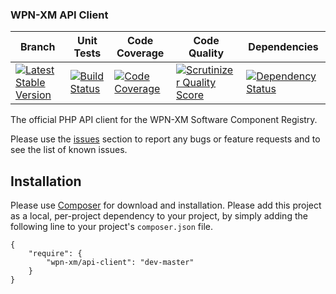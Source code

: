 ### WPN-XM API Client

| Branch | Unit Tests | Code Coverage | Code Quality | Dependencies
| ------ | ---------- | -------- | ------- | ------- |
| [![Latest Stable Version](https://poser.pugx.org/wpn-xm/api-client/v/stable.png)](https://packagist.org/packages/wpn-xm/api-client) | [![Build Status](https://travis-ci.org/WPN-XM/api-client.png)](https://travis-ci.org/WPN-XM/api-client) | [![Code Coverage](https://scrutinizer-ci.com/g/wpn-xm/api-client/badges/coverage.png?s=d5f1f3d8d60acface9af5703812a1b7824fcce7c)](https://scrutinizer-ci.com/g/wpn-xm/api-client/)| [![Scrutinizer Quality Score](https://scrutinizer-ci.com/g/wpn-xm/api-client/badges/quality-score.png?s=8e702e4ca0581aba6d83279c7ad2b480e8ca5aab)](https://scrutinizer-ci.com/g/wpn-xm/api-client/) | [![Dependency Status](https://www.versioneye.com/package/php--ksst--kf/badge.png)](https://www.versioneye.com/package/php--wpn-xm--api-client)

The official PHP API client for the WPN-XM Software Component Registry.

Please use the [issues](https://github.com/wpn-xm/api-client/issues) section to
report any bugs or feature requests and to see the list of known issues.

## Installation

Please use [Composer](http://getcomposer.org/) for download and installation.
Please add this project as a local, per-project dependency to your project,
by simply adding the following line to your project's `composer.json` file.

    {
        "require": {
            "wpn-xm/api-client": "dev-master"
        }
    }
